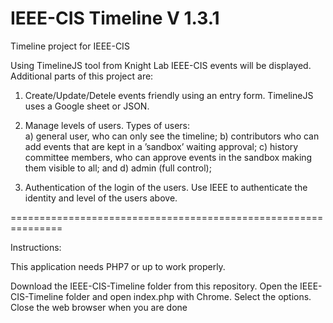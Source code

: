 # IEEE-CIS Timeline V 1.3.1

  Timeline project for IEEE-CIS

  Using TimelineJS tool from Knight Lab IEEE-CIS events will be displayed. Additional parts of this project are:


  1) Create/Update/Detele events friendly using an entry form. TimelineJS uses a Google sheet or JSON.

  2) Manage levels of users. Types of users:  
          a) general user, who can only see the timeline;
          b) contributors who can add events that are kept in a ’sandbox’ waiting approval;
          c) history committee members, who can approve events in the sandbox making them visible to all; and
          d) admin (full control);

  3) Authentication of the login of the users. Use IEEE to authenticate the identity and level of the users above.

  ===============================================================

  Instructions:

  This application needs PHP7 or up to work properly.

  Download the IEEE-CIS-Timeline folder from this repository.
  Open the IEEE-CIS-Timeline folder and open index.php with Chrome.
  Select the options.
  Close the web browser when you are done
